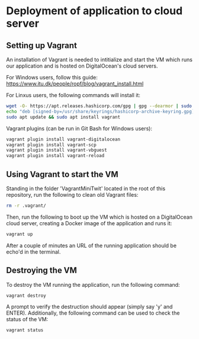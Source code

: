 # Deployment of application to cloud server

## Setting up Vagrant

An installation of Vagrant is needed to intitialize and start the VM which runs our application and is hosted on DigitalOcean's cloud servers.

For Windows users, follow this guide: https://www.itu.dk/people/ropf/blog/vagrant_install.html

For Linxus users, the following commands will install it:

```bash
wget -O- https://apt.releases.hashicorp.com/gpg | gpg --dearmor | sudo tee /usr/share/keyrings/hashicorp-archive-keyring.gpg
echo "deb [signed-by=/usr/share/keyrings/hashicorp-archive-keyring.gpg] https://apt.releases.hashicorp.com $(lsb_release -cs) main" | sudo tee /etc/apt/sources.list.d/hashicorp.list
sudo apt update && sudo apt install vagrant
```

Vagrant plugins (can be run in Git Bash for Windows users):

```bash
vagrant plugin install vagrant-digitalocean
vagrant plugin install vagrant-scp
vagrant plugin install vagrant-vbguest
vagrant plugin install vagrant-reload
```

## Using Vagrant to start the VM

Standing in the folder 'VagrantMiniTwit' located in the root of this repository, run the following to clean old Vagrant files:

```bash
rm -r .vagrant/
```

Then, run the following to boot up the VM which is hosted on a DigitalOcean cloud server, creating a Docker image of the application and runs it:

```bash
vagrant up
```

After a couple of minutes an URL of the running application should be echo'd in the terminal.

## Destroying the VM

To destroy the VM running the application, run the following command:

```bash
vagrant destroy
```

A prompt to verify the destruction should appear (simply say 'y' and ENTER). Additionally, the following command can be used to check the status of the VM:

```bash
vagrant status
```